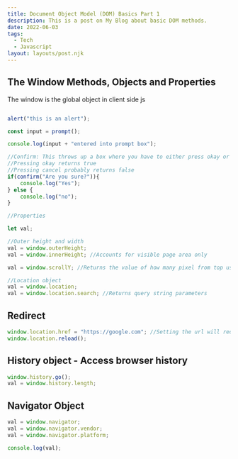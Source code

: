 ```yaml
---
title: Document Object Model (DOM) Basics Part 1
description: This is a post on My Blog about basic DOM methods.
date: 2022-06-03
tags:
  - Tech
  - Javascript
layout: layouts/post.njk
---
```


## The Window Methods, Objects and Properties
The window is the global object in client side js 
```js

alert("this is an alert");

const input = prompt();

console.log(input + "entered into prompt box");

//Confirm: This throws up a box where you have to either press okay or cancel
//Pressing okay returns true
//Pressing cancel probably returns false
if(confirm("Are you sure?")){
    console.log("Yes");
} else {
    console.log("no");
}

//Properties

let val;

//Outer height and width
val = window.outerHeight;
val = window.innerHeight; //Accounts for visible page area only

val = window.scrollY; //Returns the value of how many pixel from top user is scrolled scrollX for horizontal

//Location object
val = window.location;
val = window.location.search; //Returns query string parameters
```

## Redirect
```js
window.location.href = "https://google.com"; //Setting the url will redirect page to google
window.location.reload();
```

## History object - Access browser history
```js
window.history.go();
val = window.history.length;
```

## Navigator Object
```js
val = window.navigator;
val = window.navigator.vendor;
val = window.navigator.platform;

console.log(val);
```
